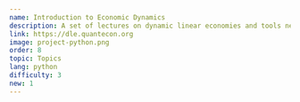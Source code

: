 ```yaml
---
name: Introduction to Economic Dynamics
description: A set of lectures on dynamic linear economies and tools needed for this class of economic models.
link: https://dle.quantecon.org
image: project-python.png
order: 8
topic: Topics
lang: python
difficulty: 3
new: 1
---
```

